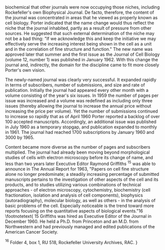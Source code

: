 biochemical that other journals were now occupying those niches, including Rockefeller's own Biophysical Journal. De facto, therefore, the content of the journal was concentrated in areas that he viewed as properly known as cell biology. Porter indicated that the name change would thus reflect the niche that the journal inhabited, partly as a result of pressure from other sources. He suggested that such external determination of the niche may not be a bad thing: "If we acknowledge this and keep the initiative we may effectively serve the increasing interest being shown in the cell as a unit and in the correlation of fine structure and function." The new name was approved later that summer and the first issue as the Journal of Cell Biology (volume 12, number 1) was published in January 1962. With this change the journal and, indirectly, the domain for the discipline came to fit more closely Porter's own vision.

The newly-named journal was clearly very successful. It expanded rapidly in terms of subscribers, number of submissions, and size and rate of publication. Initially the journal had appeared every other month with a volume consisting of the year's six issues. In 1959 the number of pages per issue was increased and a volume was redefined as including only three issues (thereby allowing the journal to increase the annual price without increasing the price per volume). Yet the number of submissions continued to increase so rapidly that as of April 1960 Porter reported a backlog of over 100 accepted manuscripts. Accordingly, an additional issue was published in July 1960 as a temporary stopgap, and publication expanded to monthly in 1961. The journal had reached 1700 subscriptions by January 1960 and 3000 by 1965.

Content became more diverse as the number of pages and subscribers multiplied. The journal had already been moving beyond morphological studies of cells with electron microscopy before its change of name, and less than two years later Executive Editor Raymond Griffiths ${ }^{15}$ was able to announce in The Annual Report for 1963, "Papers on cell fine structure alone no longer predominate; a steadily increasing percentage of submitted manuscripts pertains to the investigation of other aspects of the cell and its products, and to studies utilizing various combinations of technical approaches - of electron microscopy, cytochemistry, biochemistry (cell fractionation, isolation and analysis of cell components), biophysics (autoradiography), molecular biology, as well as others - in the analysis of basic problems of the cell. Especially noticeable is the trend toward more reports focusing on the quantitative aspects of biological events."16
\footnotetext{
15 Griffiths was hired as Executive Editor of the Journal in December 1960. He held a Ph.D. from Princeton and an M.D. from Northwestern and had previously managed and edited publications of the American Cancer Society.

${ }^{16}$ Folder 4, box 1, RU 518, Rockefeller University Archives, RAC.
}